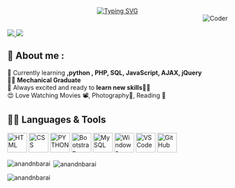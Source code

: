 <div align="center">
<a href="https://git.io/typing-svg"><img src="https://readme-typing-svg.demolab.com?font=Apple+System&size=30&duration=2500&pause=500&color=000000&width=435&lines=Hello+%F0%9F%91%8B+I+am+Naimish;A+Passionate+Novice;Web+Developer+from+India." alt="Typing SVG">
</a>
</div>
<img align="right" alt="Coder" src="https://www.digitalsolutionservices.com/img/services/website1.gif">
<br><br>
<a href="https://twitter.com/anandnbarai" target="_blank" rel="noreferrer"> 
<img src="https://img.shields.io/twitter/follow/08_ramani?logo=twitter&style=for-the-badge&color=0891b2&labelColor=1c1917" /> </a>
<a href="https://www.github.com/anandnbarai" target="_blank" rel="noreferrer">
<img src="https://img.shields.io/github/followers/anandnbarai?logo=github&style=for-the-badge&color=0891b2&labelColor=1c1917" /> </a>


## 🙋 About me :

🎯 Currently learning **,python , PHP, SQL, JavaScript, AJAX, jQuery** <br>
👨‍🏭 **Mechanical Graduate** <br>
🤩 Always excited and ready to **learn new skills👨‍🎓** <br>
😍 Love Watching Movies 📽️, Photography📸, Reading 📖 <br>

## 👨‍💻 Languages & Tools

<img src="https://cdn.jsdelivr.net/gh/devicons/devicon/icons/html5/html5-original.svg" width="45" height="45" title="HTML"/> <img src="https://cdn.jsdelivr.net/gh/devicons/devicon/icons/css3/css3-original.svg" width="45" height="45"  title="CSS"/> 
<img src="https://cdn.jsdelivr.net/gh/devicons/devicon/icons/php/php-original.svg" width="45" height="45" title="PYTHON"/>
<img src="https://cdn.jsdelivr.net/gh/devicons/devicon/icons/bootstrap/bootstrap-original.svg" width="45" height="45" title="Bootstrap"/>
<img src="https://cdn.jsdelivr.net/gh/devicons/devicon/icons/mysql/mysql-original.svg" width="45" height="45" title="MySQL"/>
<img src="https://cdn.jsdelivr.net/gh/devicons/devicon/icons/windows8/windows8-original.svg"  width="45" height="45" title="Windows"/>
<img src="https://cdn.jsdelivr.net/gh/devicons/devicon/icons/vscode/vscode-original.svg" width="45" height="45" title="VS Code"/>
<img src="https://cdn.jsdelivr.net/gh/devicons/devicon/icons/github/github-original.svg"  width="45" height="45" title="GitHub"/>

<!-- <p>
<img title="HTML5" alt="HTML5" src="https://raw.githubusercontent.com/devicons/devicon/master/icons/html5/html5-original-wordmark.svg" width="40px" height="40px">
&nbsp
<img title="CSS" alt="CSS" src="https://raw.githubusercontent.com/devicons/devicon/master/icons/css3/css3-original-wordmark.svg" width="40px" height="40px">
&nbsp
<img title="Bootstrap" alt="Bootstrap" src="https://github.com/devicons/devicon/blob/master/icons/bootstrap/bootstrap-original.svg" width="40px" height="40px">
&nbsp
<img title="PHP" alt="PYTHON" src="https://github.com/devicons/devicon/blob/master/icons/php/php-original.svg" width="40px" height="50px">
&nbsp
<img title="MySQL" alt="MySQL" src="https://github.com/devicons/devicon/blob/master/icons/mysql/mysql-original-wordmark.svg" width="40px" heigth="50px">
&nbsp
<img title="JavaScript" alt="JavaScript" src="https://cdn.jsdelivr.net/gh/devicons/devicon/icons/javascript/javascript-original.svg" width="40px" heigth="50px">
&nbsp -->

<p><img align="left" src="https://github-readme-stats.vercel.app/api/top-langs?username=anandnbarai&show_icons=true&locale=en&layout=compact" alt="anandnbarai" /></p>

<p>&nbsp;<img align="center" src="https://github-readme-stats.vercel.app/api?username=anandnbarai&show_icons=true&locale=en" alt="anandnbarai" /></p>

<p><img align="center" src="https://github-readme-streak-stats.herokuapp.com/?user=anandnbarai&" alt="anandnbarai" /></p>

